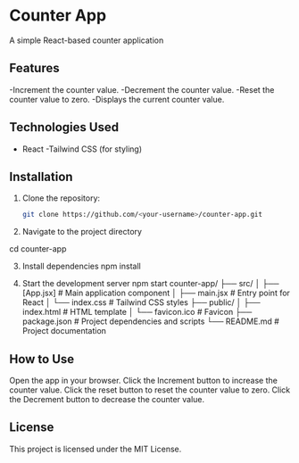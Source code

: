 # Counter App

A simple React-based counter application


## Features

-Increment the counter value.
-Decrement the counter value.
-Reset the counter value to zero.
-Displays the current counter value.

## Technologies Used

- React
-Tailwind CSS (for styling)

## Installation

1. Clone the repository:
   ```bash
   git clone https://github.com/<your-username>/counter-app.git

2. Navigate to the project directory

  cd counter-app

3. Install dependencies
  npm install

4. Start the development server
  npm start
counter-app/
├── src/
│   ├── [App.jsx]      # Main application component
│   ├── main.jsx      # Entry point for React
│   └── index.css    # Tailwind CSS styles
├── public/
│   ├── index.html    # HTML template
│   └── favicon.ico   # Favicon
├── package.json      # Project dependencies and scripts
└── README.md         # Project documentation

## How to Use
Open the app in your browser.
Click the Increment button to increase the counter value.
Click the reset button to reset the counter value to zero.
Click the Decrement button to decrease the counter value.
## License
This project is licensed under the MIT License.

